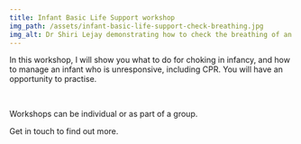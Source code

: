 ```yaml
---
title: Infant Basic Life Support workshop
img_path: /assets/infant-basic-life-support-check-breathing.jpg
img_alt: Dr Shiri Lejay demonstrating how to check the breathing of an infant on a training dummy
---
```


In this workshop, I will show you what to do for choking in infancy, and how to manage an infant who is unresponsive, including CPR. You will have an opportunity to practise.

​

Workshops can be individual or as part of a group.

Get in touch to find out more.